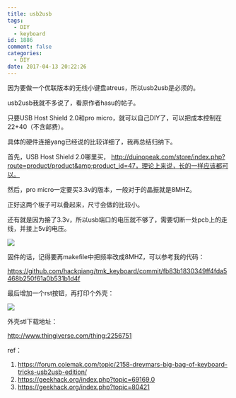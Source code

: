 ```yaml
---
title: usb2usb
tags:
  - DIY
  - keyboard
id: 1886
comment: false
categories:
  - DIY
date: 2017-04-13 20:22:26
---
```


因为要做一个优联版本的无线小键盘atreus，所以usb2usb是必须的。

usb2usb我就不多说了，看原作者hasu的帖子。

只要USB Host Shield 2.0和pro micro，就可以自己DIY了，可以把成本控制在22+40（不含邮费）。

具体的硬件连接yang已经说的比较详细了，我再总结归纳下。

<!--more-->

首先，USB Host Shield 2.0哪里买， http://duinopeak.com/store/index.php?route=product/product&amp;product_id=47，理论上来说，长的一样应该都可以。

然后，pro micro一定要买3.3v的版本，一般对于的晶振就是8MHZ。

正好这两个板子可以叠起来，尺寸会做的比较小。

还有就是因为接了3.3v，所以usb端口的电压就不够了，需要切断一处pcb上的走线，并接上5v的电压。

![](https://hackqiang.org/wp-content/uploads/2017/04/cut.jpg)

固件的话，记得要再makefile中把频率改成8MHZ，可以参考我的代码：

https://github.com/hackqiang/tmk_keyboard/commit/fb83b1830349ff4fda5468b250f61a0b531b1d4f

最后增加一个rst按钮，再打印个外壳：

![](https://hackqiang.org/wp-content/uploads/2017/04/20170418_214951-1024x768.jpg)

外壳stl下载地址：

http://www.thingiverse.com/thing:2256751

ref：

1.  https://forum.colemak.com/topic/2158-dreymars-big-bag-of-keyboard-tricks-usb2usb-edition/
2.  https://geekhack.org/index.php?topic=69169.0
3.  https://geekhack.org/index.php?topic=80421